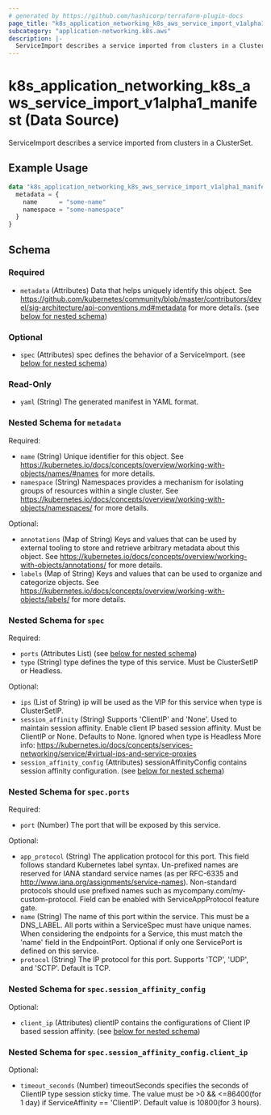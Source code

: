 ```yaml
---
# generated by https://github.com/hashicorp/terraform-plugin-docs
page_title: "k8s_application_networking_k8s_aws_service_import_v1alpha1_manifest Data Source - terraform-provider-k8s"
subcategory: "application-networking.k8s.aws"
description: |-
  ServiceImport describes a service imported from clusters in a ClusterSet.
---
```


# k8s_application_networking_k8s_aws_service_import_v1alpha1_manifest (Data Source)

ServiceImport describes a service imported from clusters in a ClusterSet.

## Example Usage

```terraform
data "k8s_application_networking_k8s_aws_service_import_v1alpha1_manifest" "example" {
  metadata = {
    name      = "some-name"
    namespace = "some-namespace"
  }
}
```

<!-- schema generated by tfplugindocs -->
## Schema

### Required

- `metadata` (Attributes) Data that helps uniquely identify this object. See https://github.com/kubernetes/community/blob/master/contributors/devel/sig-architecture/api-conventions.md#metadata for more details. (see [below for nested schema](#nestedatt--metadata))

### Optional

- `spec` (Attributes) spec defines the behavior of a ServiceImport. (see [below for nested schema](#nestedatt--spec))

### Read-Only

- `yaml` (String) The generated manifest in YAML format.

<a id="nestedatt--metadata"></a>
### Nested Schema for `metadata`

Required:

- `name` (String) Unique identifier for this object. See https://kubernetes.io/docs/concepts/overview/working-with-objects/names/#names for more details.
- `namespace` (String) Namespaces provides a mechanism for isolating groups of resources within a single cluster. See https://kubernetes.io/docs/concepts/overview/working-with-objects/namespaces/ for more details.

Optional:

- `annotations` (Map of String) Keys and values that can be used by external tooling to store and retrieve arbitrary metadata about this object. See https://kubernetes.io/docs/concepts/overview/working-with-objects/annotations/ for more details.
- `labels` (Map of String) Keys and values that can be used to organize and categorize objects. See https://kubernetes.io/docs/concepts/overview/working-with-objects/labels/ for more details.


<a id="nestedatt--spec"></a>
### Nested Schema for `spec`

Required:

- `ports` (Attributes List) (see [below for nested schema](#nestedatt--spec--ports))
- `type` (String) type defines the type of this service. Must be ClusterSetIP or Headless.

Optional:

- `ips` (List of String) ip will be used as the VIP for this service when type is ClusterSetIP.
- `session_affinity` (String) Supports 'ClientIP' and 'None'. Used to maintain session affinity. Enable client IP based session affinity. Must be ClientIP or None. Defaults to None. Ignored when type is Headless More info: https://kubernetes.io/docs/concepts/services-networking/service/#virtual-ips-and-service-proxies
- `session_affinity_config` (Attributes) sessionAffinityConfig contains session affinity configuration. (see [below for nested schema](#nestedatt--spec--session_affinity_config))

<a id="nestedatt--spec--ports"></a>
### Nested Schema for `spec.ports`

Required:

- `port` (Number) The port that will be exposed by this service.

Optional:

- `app_protocol` (String) The application protocol for this port. This field follows standard Kubernetes label syntax. Un-prefixed names are reserved for IANA standard service names (as per RFC-6335 and http://www.iana.org/assignments/service-names). Non-standard protocols should use prefixed names such as mycompany.com/my-custom-protocol. Field can be enabled with ServiceAppProtocol feature gate.
- `name` (String) The name of this port within the service. This must be a DNS_LABEL. All ports within a ServiceSpec must have unique names. When considering the endpoints for a Service, this must match the 'name' field in the EndpointPort. Optional if only one ServicePort is defined on this service.
- `protocol` (String) The IP protocol for this port. Supports 'TCP', 'UDP', and 'SCTP'. Default is TCP.


<a id="nestedatt--spec--session_affinity_config"></a>
### Nested Schema for `spec.session_affinity_config`

Optional:

- `client_ip` (Attributes) clientIP contains the configurations of Client IP based session affinity. (see [below for nested schema](#nestedatt--spec--session_affinity_config--client_ip))

<a id="nestedatt--spec--session_affinity_config--client_ip"></a>
### Nested Schema for `spec.session_affinity_config.client_ip`

Optional:

- `timeout_seconds` (Number) timeoutSeconds specifies the seconds of ClientIP type session sticky time. The value must be >0 && <=86400(for 1 day) if ServiceAffinity == 'ClientIP'. Default value is 10800(for 3 hours).
